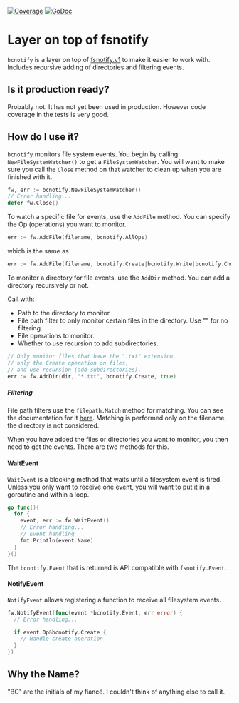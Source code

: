 [![Coverage](http://gocover.io/_badge/github.com/flowonyx/bcnotify)](http://gocover.io/github.com/flowonyx/bcnotify) [![GoDoc](https://godoc.org/flowonyx/bcnotify?status.svg)](https://godoc.org/flowonyx/bcnotify)

# Layer on top of fsnotify
`bcnotify` is a layer on top of [fsnotify.v1](http://github.com/go-fsnotify/fsnotify) to make it easier to work with. Includes recursive adding of directories and filtering events.

## Is it production ready?
Probably not. It has not yet been used in production. However code coverage in the tests is very good.

## How do I use it?
`bcnotify` monitors file system events. You begin by calling `NewFileSystemWatcher()` to get a `FileSystemWatcher`. You will want to make sure you call the `Close` method on that watcher to clean up when you are finished with it.

```go
fw, err := bcnotify.NewFileSystemWatcher()
// Error handling...
defer fw.Close()
```

To watch a specific file for events, use the `AddFile` method. You can specify the Op (operations) you want to monitor.

```go
err := fw.AddFile(filename, bcnotify.AllOps)
```
which is the same as
```go
err := fw.AddFile(filename, bcnotify.Create|bcnotify.Write|bcnotify.Chmod|bcnotify.Rename|bcnotify.Remove)
```

To monitor a directory for file events, use the `AddDir` method. You can add a directory recursively or not.

Call with:
* Path to the directory to monitor.
* File path filter to only monitor certain files in the directory. Use "" for no filtering.
* File operations to monitor.
* Whether to use recursion to add subdirectories.

```go
// Only monitor files that have the ".txt" extension,
// only the Create operation on files,
// and use recursion (add subdirectories).
err := fw.AddDir(dir, "*.txt", bcnotify.Create, true)
```

##### Filtering

File path filters use the `filepath.Match` method for matching. You can see the documentation for it [here](http://golang.org/pkg/path/filepath/#Match). Matching is performed only on the filename, the directory is not considered.

When you have added the files or directories you want to monitor, you then need to get the events. There are two methods for this.

#### WaitEvent

`WaitEvent` is a blocking method that waits until a filesystem event is fired. Unless you only want to receive one event, you will want to put it in a goroutine and within a loop.

```go
go func(){
  for {
    event, err := fw.WaitEvent()
    // Error handling...
    // Event handling
    fmt.Println(event.Name)
  }
}()
```

The `bcnotify.Event` that is returned is API compatible with `fsnotify.Event`.

#### NotifyEvent

`NotifyEvent` allows registering a function to receive all filesystem events.

```go
fw.NotifyEvent(func(event *bcnotify.Event, err error) {
  // Error handling...

  if event.Op&bcnotify.Create {
    // Handle create operation
  }
})
```

## Why the Name?
"BC" are the initials of my fiancé. I couldn't think of anything else to call it.
